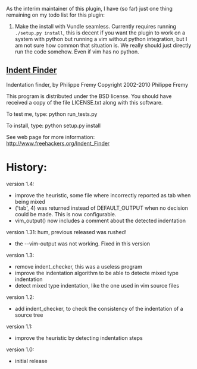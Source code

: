 As the interim maintainer of this plugin, I have (so far) just one thing remaining on my todo list for this plugin:

1. Make the install with Vundle seamless. Currently requires running `./setup.py install`, 
this is decent if you want the plugin to work on a system with python but running a vim 
without python integration, but I am not sure how common that situation is.
We really should just directly run the code somehow. Even if vim has no python.

## [Indent Finder](http://www.freehackers.org/Indent_Finder)

Indentation finder, by Philippe Fremy <phil at freehackers dot org>
Copyright 2002-2010 Philippe Fremy

This program is distributed under the BSD license. You should have received
a copy of the file LICENSE.txt along with this software.

To test me, type:
python run_tests.py

To install, type:
python setup.py install

See web page for more information: 
http://www.freehackers.org/Indent_Finder

History:
========

version 1.4:
- improve the heuristic, some file where incorrectly reported as tab when being mixed
- ('tab', 4) was returned instead of DEFAULT_OUTPUT when no decision could be made. This is now
  configurable.
- vim_output() now includes a comment about the detected indentation

version 1.31:
hum, previous released was rushed!
- the --vim-output was not working. Fixed in this version

version 1.3:
- remove indent_checker, this was a useless program
- improve the indentation algorithm to be able to detecte mixed type
  indentation
- detect mixed type indentation, like the one used in vim source files

version 1.2:
- add indent_checker, to check the consistency of the indentation of a source
  tree

version 1.1:
- improve the heuristic by detecting indentation steps

version 1.0:
- initial release

